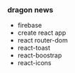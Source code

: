 ### dragon news 
- firebase
- create react app
- react router-dom
- react-toast
- react-boostrap
- react-icons


